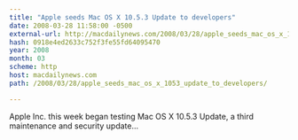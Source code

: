 ```yaml
---
title: "Apple seeds Mac OS X 10.5.3 Update to developers"
date: 2008-03-28 11:58:00 -0500
external-url: http://macdailynews.com/2008/03/28/apple_seeds_mac_os_x_1053_update_to_developers/
hash: 0918e4ed2633c752f3fe55fd64095470
year: 2008
month: 03
scheme: http
host: macdailynews.com
path: /2008/03/28/apple_seeds_mac_os_x_1053_update_to_developers/

---
```


Apple Inc. this week began testing Mac OS X 10.5.3 Update, a third maintenance and security update...
